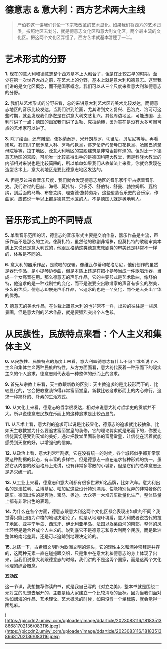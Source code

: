 # 德意志 & 意大利：西方艺术两大主线

> 严伯钧这一讲我们讨论一下宗教改革的艺术显化。如果我们将西方的艺术归类，按照地区去划分，就是德意志文化区和意大利文化区，两个最主流的文化区。把这两个文化区弄懂了，西方艺术就基本清楚了一半。

# 艺术形式的分野

 **1.** 现在的意大利和德意志整个西方基本上大融合了，但是在比较古早的时期，至少在第一次世界大战之前，在艺术上的分野，基本上就是意大利和德意志。这里我们讲的是文化区概念，而不是国家概念。我们可以从三个尺度来看意大利和德意志的分野。

 **2.** 我们从艺术形式的分野来看，总的来讲意大利艺术区的美术比较发达，而德意志地区的音乐比较发达。当我们讲到绘画，尤其讲到文艺复兴、巴洛克、洛可可这些时期，就会发现我们多数是在讲意大利文艺复兴。其他周边地区，可能法国、比利时讲了一点；德国的画家我们讲了丢勒、克拉纳赫，因为实在是没有太多可圈可点的艺术家可以讲了。

 **3.** 除了绘画，还有雕塑，像多纳泰罗、米开朗基罗，切里尼、贝尼尼等等。再看建筑，我们讲了很多意大利、罗马的教堂，佛罗伦萨的圣母百花教堂、法国巴黎圣母院等等，拉丁地区、泛意大利地区的宫殿建筑是非常金碧辉煌的。但对比一下德意志地区的宫殿，可能唯一比较拿得出手的是德国科隆大教堂，但是科隆大教堂的内部相对来说也是比较简陋的，所以单单如果我们从枚举法上来看，你就会发现在造型艺术上，意大利地区是要比德意志地区发达的。

 **4.** 但是反过来看音乐尺度，我们就会发现德意志地区的音乐家牢牢占据着音乐史。我们讲过的巴赫、海顿、莫扎特、贝多芬、舒伯特、舒曼、勃拉姆斯、瓦格纳，到后面的马勒、布鲁克纳、理查德·施特劳斯，这些塑造音乐史的音乐家、作曲家，应该说一半以上都是德意志地区的人，不是德国人就是奥地利人。

# 音乐形式上的不同特点

 **5.** 单看音乐范围的话，德意志的音乐形式主要是交响作品，器乐作品是主流，声乐作品不是那么的主流。像莫扎特，虽然他的歌剧非常棒，但莫扎特的歌剧审美本质上来说还是意大利式的，他跟瓦格纳这类德意志戏剧类的审美还是非常不一样的，体系是不同的。

 **6.** 意大利的器乐作品，是歌唱的逻辑。像维瓦尔蒂和帕格尼尼，他们创作的虽然是器乐作品，是小提琴协奏曲，但是本质上还是在把小提琴当成一件歌唱乐器，当成一个女高音在用。那么德意志的声乐作品，它的主要形式是艺术歌曲，像舒伯特，他追求的是一种戏剧性的变化，而不是说要突出歌唱家的声音有多么的甜美，多么的优质。德意志即便是声乐作品，它追求的也是一个变化，而不是去突出个体的优秀。

 **7.** 德意志的美术作品，在体裁上跟意大利的也非常不一样，出彩的往往是一些风景画，但是意大利的艺术作品，就是要强烈突出个人色彩。

# 从民族性，民族特点来看：个人主义和集体主义

 **8.** 从民族性、民族特点的角度上来看，意大利跟德意志有什么不同？或者说个人主义和集体主义两种民族的特性。从方方面面看，意大利代表着一种形而下的现实主义的个人追求，德意志则代表着一种整体的形而上的追求。

 **9.** 首先从宗教上来看，天主教跟新教的区别：天主教追求的是比较形而下的、比较显化的，它会把教堂装饰得非常富丽堂皇。新教比较追求形而上的内心修行，追求一种简朴的、朴素的生活方式。

 **10.** 从文化上来看，德意志的哲学很发达，相对来说意大利对哲学史的贡献并不大。所以说德意志民族在形而上的这种追求是比较凸显的。

 **11.** 从艺术上看，意大利的追求可以说是比较显化，德意志的追求就比较抽象。比如天主教教堂为什么要追求富丽堂皇的装修，它的理论其实就是形而下的，你要让信徒真切感受到天堂的美好，通过把教堂里面装修的富丽堂皇，让信徒在活着就能感受到天堂的好，以增强他的信仰。

 **12.** 从政治上看，意大利常年割据，它在没有统一的时候，各个城邦似乎都非常享受这种割据的状态，有丰富的多样性。但是德意志一直在追求各种形式的统一，虽然它从内部的政治格局上来讲，也有非常多零散的小城邦，但是它们的总体意志还是追求统一的。

 **13.** 从工业上来看，德意志和意大利都有很多世界知名品牌，比如汽车。意大利出名的是法拉利、兰博基尼、帕加尼这些设计特别漂亮、性能特别优异的非常奢侈的跑车。德国出名的是奔驰、宝马、奥迪、大众等一大堆的车批量化生产，整体质量上都有非常出色的表现。

 **14.** 为什么在各个方面，德意志跟意大利这两个文化区都会表现出如此的不同？我觉得只能归结为卢梭的地理决定论了。就是从地理环境看，意大利或者说古代的拉丁地区、亚平宁半岛、西班牙、伊比利亚半岛、法国以及莱茵河的南部，整体的风土环境是适合养成个人主义的。说到底它不是德意志和意大利两个民族，而是欧洲整体的南北差异，还是可以追踪到地理决定论的。

 **15.** 总结一下，古希腊文明作为欧洲文明的源头，它的理性主义和酒神崇拜是并存的，这两种元素一直在碰撞跟交织，只是集中在意大利和德意志的身上体现了出来，当我们说意大利跟德意志的时候，我们讲的不是这两个国家，而是这两个文化地理的综合概念。

 **互动区**

这一节课，我想推荐你读的书，就是我自己写的《对立之美》，整本书就是围绕二元对立的思想去展开的，主要是给大家建立一个比较清晰的坐标。因为当我们面对浩如烟海的作品、艺术理论、艺术概念的时候，如果没有一个坐标感，就会觉得一团乱麻。

![https://piccdn2.umiwi.com/uploader/image/ddarticle/2023083116/1818351386681702136/083116.jpeg](https://piccdn2.umiwi.com/uploader/image/ddarticle/2023083116/1818351386681702136/083116.jpeg)

---
